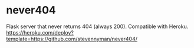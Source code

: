 # never404
Flask server that never returns 404 (always 200). Compatible with Heroku.
https://heroku.com/deploy?template=https://github.com/stevennyman/never404/
